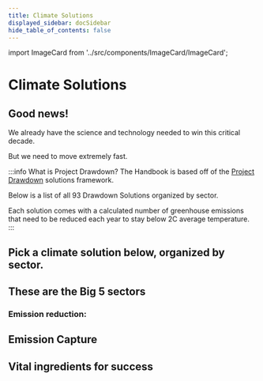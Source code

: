 ```yaml
---
title: Climate Solutions
displayed_sidebar: docSidebar
hide_table_of_contents: false
---
```

import ImageCard from '../src/components/ImageCard/ImageCard';

# Climate Solutions

## Good news!

We already have the science and technology needed to win this critical decade.

But we need to move extremely fast.

:::info What is Project Drawdown?
The Handbook is based off of the [Project Drawdown](/level-1#project-drawdown) solutions framework.

Below is a list of all 93 Drawdown Solutions organized by sector.

Each solution comes with a calculated number of greenhouse emissions that need to be reduced each year to stay below 2C average temperature.
:::


## **Pick a climate solution below, organized by sector.**

## These are the Big 5 sectors
    
### Emission reduction:
<div style={{ display: 'flex', flexWrap: 'wrap'}}>

  <ImageCard 
        title="Electricity"
        description="In order to electrify everything with zero emissions, we need to upgrade our entire infrastructure"
        imageUrl="/img/electricity.png"
        linkUrl="/sector-electricity"
    />
    <ImageCard 
        title="Food, Agriculture, and Land Use"
        description="Food waste, forest protection, meat production, all play a major role"
        imageUrl="/img/food-agriculture-and-land-use.jpg"
        linkUrl="/sector-food-agriculture-and-land-use"
    />
    <ImageCard 
        title="Industry"
        description="Materials such as cement, steel, and iron all need new manufacturing processes"
        imageUrl="/img/industry.jpg"
        linkUrl="/sector-industry"
    />
    <ImageCard 
        title="Transportation"
        description="Electrification as well as the promotion of public transit and urban design"
        imageUrl="/img/transportation.jpeg"
        linkUrl="/sector-transportation"
    />
    <ImageCard 
        title="Buildings"
        description="Heating, cooling, electricity and more. All need to be reimagined"
        imageUrl="/img/buildings.jpg"
        linkUrl="/sector-buildings"
    />

</div>

## Emission Capture

<div style={{ display: 'flex', flexWrap: 'wrap'}}>

<ImageCard 
    title="Land Sinks"
    description="Carbon sequestration through plants, soil, and other living systems"
    imageUrl="/img/land-sinks.jpg"
    linkUrl="/sector-land-sinks"
/>
<ImageCard 
    title="Coastal and Ocean Sinks"
    description="Coastal and ocean sinks can absorb and sequester large amounts of carbon dioxide"
    imageUrl="/img/coastal-and-ocean-sinks.png"
    linkUrl="/sector-coastal-and-ocean-sinks"
/>
<ImageCard 
    title="Engineered Sinks"
    description="Creating new mechanical systems for capturing carbon in addition to natural sinks"
    imageUrl="/img/biochar-production.jpg"
    linkUrl="/sector-engineered-sinks"
/>

</div>

## Vital ingredients for success

<div style={{ display: 'flex', flexWrap: 'wrap'}}>

<ImageCard 
    title="Health and Education"
    description="Ensuring an equitable transition, building resilience, and fostering informed decision-making"
    imageUrl="/img/healthy-lifestyle.jpg"
    linkUrl="/sector-health-and-education"
/>
<ImageCard 
    title="Climate Adaptation"
    description="We need to quickly adjust and respond to the impacts of climate change"
    imageUrl="/img/adaptation.jpg"
    linkUrl="/sector-climate-adaptation"
/>
<ImageCard 
    title="Media and Journalism"
    description="Essential to drive systemic change, mobilize public support, and hold those in power accountable"
    imageUrl="/img/journalism.jpg"
    linkUrl="/sector-media-and-journalism"
/>
<ImageCard 
    title="Advocacy or Policy"
    description="Ensuring we have enough funding and political support. Reforming bureaucratic systems that slow down progress"
    imageUrl="/img/advocacy-and-policy.jpg"
    linkUrl="/sector-advocacy-or-policy"
/>

</div>